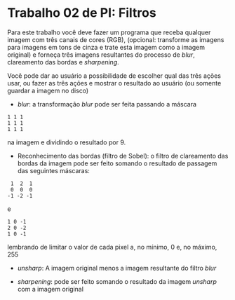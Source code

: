 # Trabalho 02 de PI: Filtros

Para este trabalho você deve fazer um programa que receba qualquer imagem com três canais de cores (RGB), (opcional: transforme as imagens para imagens em tons de cinza e trate esta imagem como a imagem original) e forneça três imagens resultantes do processo de *blur*, clareamento das bordas e *sharpening*.

Você pode dar ao usuário a possibilidade de escolher qual das três ações usar, ou fazer as três ações e mostrar o resultado ao usuário (ou somente guardar a imagem no disco)

 * *blur*: a transformação *blur* pode ser feita passando a máscara
 ```
 1 1 1
 1 1 1
 1 1 1
 ```
na imagem e dividindo o resultado por 9.

* Reconhecimento das bordas (filtro de Sobel): o filtro de clareamento das bordas da imagem pode ser feito somando o resultado de passagem das seguintes máscaras:
```
 1  2  1
 0  0  0
-1 -2 -1
```
e
```
1 0 -1
2 0 -2
1 0 -1
```
lembrando de limitar o valor de cada pixel a, no mínimo, 0 e, no máximo, 255

* *unsharp*: A imagem original menos a imagem resultante do filtro *blur*

* *sharpening*: pode ser feito somando o resultado da imagem *unsharp* com a imagem original
